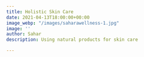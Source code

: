 ```yaml
---
title: Holistic Skin Care
date: 2021-04-13T18:00:00+00:00
image_webp: "/images/saharawellness-1.jpg"
image: ''
author: Sahar
description: Using natural products for skin care

---
```

